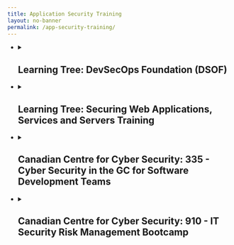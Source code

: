 ```yaml
---
title: Application Security Training
layout: no-banner
permalink: /app-security-training/
---
```


<ul class="list-unstyled">
  <li>
  <details>
    <summary>
      <h2 class="h3" id="devsecops-engineering-dsoe">Learning Tree: DevSecOps Foundation (DSOF)</h2>
    </summary>
      <p>
		<img src="/esdc-skp/assets/Learning-Tree.PNG" alt="Learning Tree">
      </p>
    <p>
		<ul>
			<li><a href="https://www.learningtree.ca/courses/3687/devsecops-foundation-dsof/">Course Details and Schedules</a></li>
			<li>Level: Intermediate</li>
			<li>2 days course</li>
			<li>In Class/Live/Online</li>
			<li>Laptop required</li>
			<li>$1710.00 CDN</li>
			<li>Target audience: Developers and Security Champions</li>
		</ul>
	</p>
	<p>
		<strong>Key Features of this Training:</strong>
	</p>
	<p>
		<ul>
			<li>Participate in unique activities designed to apply training</li>
			<li>Take sample documents, templates, tools and techniques with you post-training to DevOps Institute additional sources of information and communities</li>
			<li>Exam is included to test for certification</li>
		</ul>
	</p>
	<p>
		<strong>You Will Learn How To:</strong>
	</p>
	<p>
		<ul>
			<li>Explain the purpose, benefits, concepts and vocabulary of DevSecOps</li>
			<li>Differentiate DevOps security practices from other security approaches</li>
			<li>Focus on Business-driven security strategies</li>
			<li>Apply data and security sciences</li>
			<li>Benefit from Security Testing with Red and Blue Teams</li>
			<li>Integrate security into Continuous Delivery workflows</li>
			<li>Integrate DevSecOps roles with a DevOps culture and organization</li>
		</ul>
	</p>
  </details>
  </li>
  <li>
  <details>
    <summary>
      <h2 class="h3" id="devsecops-engineering-dsoe">Learning Tree: Securing Web Applications, Services and Servers Training</h2>
    </summary>
      <p>
		<img src="/esdc-skp/assets/Learning-Tree.PNG" alt="Learning Tree">
      </p>
    <p>
		<ul>
			<li><a href="https://www.learningtree.ca/courses/940/securing-web-services-owasp-training/">Course Details and Schedules</a></li>
			<li>Level: Intermediate</li>
			<li>4 days course</li>
			<li>In Class/Live/Online/On Site</li>
			<li>Laptop required</li>
			<li>$1710.00 CDN</li>
			<li>Target audience: Developers and Security Champions</li>
		</ul>
	</p>
	<p>
		<strong>Key Features of this Training:</strong>
	</p>
	<p>
		<ul>
			<li>After-course instructor coaching benefit</li>
			<li>Learning Tree end-of-course exam included</li>
			<li>After-course computing sandbox included</li>
		</ul>
	</p>
	<p>
		<strong>You Will Learn How To:</strong>
	</p>
	<p>
		<ul>
			<li>Implement and test secure web applications in your organization</li>
			<li>Identify, diagnose, and remediate the OWASP top ten web application security risks</li>
			<li>Configure a web server to encrypt web traffic with HTTPS</li>
			<li>Protect Ajax-powered applications and prevent JSON data theft</li>
			<li>Secure XML web services with WS-Security</li>
		</ul>
	</p>
  </details>
  </li>
  <li>
  <details>
    <summary>
      <h2 class="h3" id="devsecops-engineering-dsoe">Canadian Centre for Cyber Security: 335 - Cyber Security in the GC for Software Development Teams</h2>
    </summary>
      <p>
		<img src="/esdc-skp/assets/Cyber-Centre-Learning-Hub.PNG" alt="Canadian Centre for Cyber Security">
      </p>
    <p>
		<ul>
			<li><a href="https://lih-cai.cse-cst.gc.ca/enrol/index.php?id=80">Course Details and Schedules</a></li>
			<li>Level: Beginner</li>
			<li>1 day course</li>
			<li>In Class/On Site</li>
			<li>500.00$ (Group price available)</li>
			<li>Target audience: Developers and Security Champions</li>
		</ul>
	</p>
	<p>
		This non-technical course will introduce you to an Overview of IT Security Risk Management: A Lifecycle Approach (ITSG-33) as it relates to software development. Participants will learn about the relevant classes and families of the security control catalogue to counter common vulnerabilities and weaknesses in software.
	</p>
	<p>
		<strong>Objectives:</strong>
	</p>	
	<p>
		<ul>
			<li>Apply the ITSG-33 approach to your SDLC and environment.</li>
			<li>Identify common vulnerabilities and how to fix them.</li>
			<li>Understand the impact of technical vulnerabilities introduced in development.</li>
			<li>Know techniques for conducting effective security code reviews.</li>
			<li>Apply security controls from ITSG-33 throughout the SDLC.</li>
			<li>Be more familiar with considerations for deploying and maintaining secure applications.</li>
		</ul>
	</p>
  </details>
  </li>
  <li>
  <details>
    <summary>
      <h2 class="h3" id="devsecops-engineering-dsoe">Canadian Centre for Cyber Security: 910 - IT Security Risk Management Bootcamp</h2>
    </summary>
      <p>
		<img src="/esdc-skp/assets/Cyber-Centre-Learning-Hub.PNG" alt="Canadian Centre for Cyber Security">
      </p>
    <p>
		<ul>
			<li><a href="https://lih-cai.cse-cst.gc.ca/enrol/index.php?id=124">Course Details and Schedules</a></li>
			<li>Level: Beginner</li>
			<li>5 days course</li>
			<li>In Class/On Site</li>
			<li>2000.00$ (Group price available)</li>
			<li>Target audience: Developers and Security Champions</li>
			<li>Recommended prerequisite course (Free - Online - Self-paced): <a href="https://lih-cai.cse-cst.gc.ca/enrol/index.php?id=153">601 - Introduction to IT Security Management</a></li>
		</ul>
	</p>
	<p>
		All Government of Canada (GC) departments transmitting, storing or processing sensitive government information must be protected by systems that have been developed, acquired and evaluated according to recognized standards and implemented in accordance with GC policies and practices.<br />
		
		This boot camp will provide participants with the overall concepts of IT security risk management for the GC and the foundational knowledge and guidelines needed to contribute to the development of security control profiles. It will also highlight the integration of IT security risk management within the System Development Lifecycle (SDLC) as described in ITSG-33.<br />
		
		This boot camp consists of the following foundational courses:<br />
		
		<ul>
			<li>104 – IT Security Risk Management: A Lifecycle Approach (ITSG-33)</li>
			<li>105 – Information System Security Implementation Process (ISSIP)</li>
			<li>701 – IT Security Risk Management and Security Control Profiles</li>
		</ul>
	</p>
	<p>
		<strong>Objectives:</strong><br />
		
		This course will provide you with a high-level appreciation of the key concepts and processes of cross domain solutions. It will help you plan and understand the business requirements for cross domains solutions when the need arises for information sharing between security domains.<br />
		
		<ul>
			<li>Apply IT security risk management within the GC context</li>
			<li>Identify the initial steps to integrating risk management guidance within your department</li>
			<li>Describe the ISSIP and why it is required</li>
			<li>Situate the ISSIP within the ITSG-33 security risk management process</li>
			<li>Describe all the ISSIP activities</li>
			<li>Complete key ISSIP activities</li>
			<li>Interpret departmental threat & risk assessments</li>
			<li>Identify business domains</li>
			<li>Define IT security approaches</li>
			<li>Identify relevant common criteria</li>
			<li>Develop departmental security control profiles</li>
		</ul>
	</p>
	<p>
		<strong>Additional material:</strong><br />

		<ul>
			<li>[IT Security Risk Management: A Lifecycle Approach (ITSG-33)](https://www.cyber.gc.ca/en/guidance/it-security-risk-management-lifecycle-approach-itsg-33)</li>
		</ul>
	</p>	
  </details>
  </li>     
</ul>